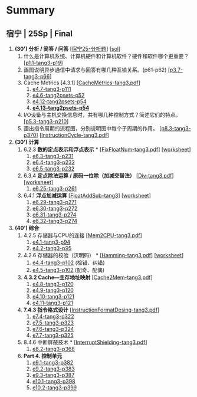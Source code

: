 
# Summary

## 宿宁 | 25Sp | Final

1. **(30') 分析 / 简答 / 问答** \[[宿宁25-分析题](Misc/宿宁25-分析题/宿宁25-分析题-LaTex.pdf)\] \[[sol](Misc/宿宁25-分析题/宿宁25-分析题-sol.pdf)\]
	1. 什么是计算机系统、计算机硬件和计算机软件？硬件和软件哪个更重要？
	   \[[p1.1-tang3-p19](1-Intro/psets/p1.1-tang3-p19-计算机系统/p1.1-tang3-p19-计算机系统.md)\]
	2. 画图说明异步通信中请求与回答有哪几种互锁关系。(p61-p62)
	   \[[p3.7-tang3-p66](7-Bus/psets/p3.7-tang3-p66-异步通信/p3.7-tang3-p66-异步通信.md)\]
	3. Cache Metrics \[4.3.1]
	   \[[CacheMetrics-tang3.pdf](3-Storage/2-Cache/1-CacheMatrics/assets/CacheMetrics-tang3.pdf)\]
		1. [e4.7-tang3-p111](3-Storage/2-Cache/1-CacheMatrics/psets/e4.7-tang3-p111/e4.7-tang3-p111.md)
		2. [e4.6-tang2psets-p52](3-Storage/2-Cache/1-CacheMatrics/psets/e4.6-tang2psets-p52/e4.6-tang2psets-p52.md)
		3. [e4.12-tang2psets-p54](3-Storage/2-Cache/1-CacheMatrics/psets/e4.12-tang2psets-p54/e4.12-tang2psets-p54.md)
		4. **[e4.13-tang2psets-p54](3-Storage/2-Cache/1-CacheMatrics/psets/e4.13-tang2psets-p54/e4.13-tang2psets-p54.md)**
	4. I/O设备与主机交换信息时，共有哪几种控制方式？简述它们的特点。
	   \[[p5.3-tang3-p210](6-IO/psets/p5.3-tang3-p210-IO控制方式/p5.3-tang3-p210-IO控制方式.md)\]
	5. 画出指令周期的流程图，分别说明图中每个子周期的作用。
	   \[[p8.3-tang3-p370](4-ISA/指令周期/psets/p8.3-tang3-p370-指令周期/p8.3-tang3-p370-指令周期.md)\]
	   \[[InstructionCycle-tang3.pdf](4-ISA/指令周期/assets/InstructionCycle-tang3.pdf)\]
2. **(30') 计算**
	1. 6.2.3 **数的定点表示和浮点表示** *
	   \[[FixFloatNum-tang3.pdf](../../Courses/ICS/3-NumSys/2-定浮表示/assets/FixFloatNum-tang3.pdf)\]
	   \[[worksheet](../../Courses/ICS/3-NumSys/2-定浮表示/psets/assets/float-worksheet.pdf)\]
		1. [e6.3-tang3-p231](../../Courses/ICS/3-NumSys/2-定浮表示/psets/e6.3-tang3-p231/e6.3-tang3-p231.md)
		2. [e6.4-tang3-p232](../../Courses/ICS/3-NumSys/2-定浮表示/psets/e6.4-tang3-p232/e6.4-tang3-p232.md)
		3. [e6.5-tang3-p232](../../Courses/ICS/3-NumSys/2-定浮表示/psets/e6.5-tang3-p232/e6.5-tang3-p232.md)
	2. 6.3.4 **定点除法运算 / 原码一位除（加减交替法）**
	   \[[Div-tang3.pdf](2-Num/1-定点运算/定点除法/assets/Div-tang3.pdf)\]
	   \[[worksheet](2-Num/1-定点运算/定点除法/assets/定点除法-worksheet.pdf)\]
		1. [e6.25-tang3-p261](2-Num/1-定点运算/定点除法/psets/e6.25-tang3-p261-加减交替法/e6.25-tang3-p261-加减交替法.md)
	3. 6.4.1 **浮点加减运算**
	   \[[FloatAddSub-tang3](2-Num/2-浮点运算/浮点加减/assets/FloatAddSub-tang3.pdf)\]
	   \[[worksheet](2-Num/2-浮点运算/浮点加减/assets/浮点加减-worksheet.pdf)\]
		1. [e6.29-tang3-p271](2-Num/2-浮点运算/浮点加减/psets/e6.29-tang3-p271/e6.29-tang3-p271.md)
		2. [e6.30-tang3-p272](2-Num/2-浮点运算/浮点加减/psets/e6.30-tang3-p272/e6.30-tang3-p272.md)
		3. [e6.31-tang3-p274](2-Num/2-浮点运算/浮点加减/psets/e6.31-tang3-p274/e6.31-tang3-p274.md)
		4. [e6.32-tang3-p274](2-Num/2-浮点运算/浮点加减/psets/e6.32-tang3-p274/e6.32-tang3-p274.md)
3. **(40') 综合**
	1. 4.2.5 存储器与CPU的连接
	   \[[Mem2CPU-tang3.pdf](3-Storage/1-Mem/1-Mem2CPU/assets/Mem2CPU-tang3.pdf)\]
		1. [e4.1-tang3-p94](3-Storage/1-Mem/1-Mem2CPU/psets/e4.1-tang3-p94/e4.1-tang3-p94.md)
		2. [e4.2-tang3-p95](3-Storage/1-Mem/1-Mem2CPU/psets/e4.2-tang3-p95/e4.2-tang3-p95.md)
	2. 4.2.6 存储器的校验（汉明码） *
	   \[[Hamming-tang3.pdf](3-Storage/1-Mem/2-HammingCode/assets/Hamming-tang3.pdf)\]
	   \[[worksheet](3-Storage/1-Mem/2-HammingCode/assets/hamming-code-worksheet.pdf)\]
		1. [e4.4-tang3-p102](3-Storage/1-Mem/2-HammingCode/psets/e4.4-tang3-p102/e4.4-tang3-p102.md) (检错、纠错)
		2. [e4.5-tang3-p102](3-Storage/1-Mem/2-HammingCode/psets/e4.5-tang3-p102/e4.5-tang3-p102.md) (配奇、配偶)
	3. **4.3.2 Cache—主存地址映射**
	   \[[Cache2Mem-tang3.pdf](3-Storage/2-Cache/2-Mapping/assets/Cache2Mem-tang3.pdf)\]
		1. [e4.8-tang3-p120](3-Storage/2-Cache/2-Mapping/psets/e4.8-tang3-p120/e4.8-tang3-p120.md)
		2. [e4.9-tang3-p120](3-Storage/2-Cache/2-Mapping/psets/e4.9-tang3-p120/e4.9-tang3-p120.md)
		3. [e4.10-tang3-p121](3-Storage/2-Cache/2-Mapping/psets/e4.10-tang3-p121/e4.10-tang3-p121.md)
		4. [e4.11-tang3-p121](3-Storage/2-Cache/2-Mapping/psets/e4.11-tang3-p121/e4.11-tang3-p121.md)
	4. **7.4.3 指令格式设计**
	   \[[InstructionFormatDesing-tang3.pdf](4-ISA/指令格式设计/assets/InstructionFormatDesing-tang3.pdf)\]
		1. [e7.4-tang3-p322](4-ISA/指令格式设计/psets/e7.4-tang3-p322/e7.4-tang3-p322.md)
		2. [e7.5-tang3-p323](4-ISA/指令格式设计/psets/e7.5-tang3-p323/e7.5-tang3-p323.md)
		3. [e7.6-tang3-p324](4-ISA/指令格式设计/psets/e7.6-tang3-p324/e7.6-tang3-p324.md)
		4. [e7.7-tang3-p325](4-ISA/指令格式设计/psets/e7.7-tang3-p325/e7.7-tang3-p325.md)
	5. 8.4.6 中断屏蔽技术 *
	   \[[InterruptShielding-tang3.pdf](5-CPU/1-中断屏蔽技术/assets/InterruptShielding-tang3.pdf)\]
		1. [e8.2-tang3-p368](5-CPU/1-中断屏蔽技术/psets/e8.2-tang3-p368/e8.2-tang3-p368.md)
	6. **Part 4. 控制单元**
		1. [e9.1-tang3-p382](5-CPU/2-CU/psets/e9.1-tang3-p382/e9.1-tang3-p382.md)
		2. [e9.2-tang3-p383](5-CPU/2-CU/psets/e9.2-tang3-p383/e9.2-tang3-p383.md)
		3. [e9.3-tang3-p387](5-CPU/2-CU/psets/e9.3-tang3-p387/e9.3-tang3-p387.md)
		4. [e10.1-tang3-p398](5-CPU/2-CU/psets/e10.1-tang3-p398/e10.1-tang3-p398.md)
		5. [e10.2-tang3-p399](5-CPU/2-CU/psets/e10.2-tang3-p399/e10.2-tang3-p399.md)






